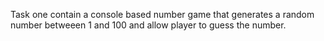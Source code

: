 Task one contain a console based number game that generates a  random number betweeen 1 and 100 and allow player to guess the number.

